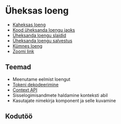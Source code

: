 # Üheksas loeng

- [Kaheksas loeng](../Lesson-08/README.md)
- [Kood üheksanda loengu jaoks](./code/blog.zip)
- [Üheksanda loengu slaidid](Slides.md)
- [Üheksanda loengu salvestus]()
- [Kümnes loeng](../Lesson-10/README.md)
- [Zoomi link](https://zoom.us/j/94501316239?pwd=MUE3VGpMcVZOTmU3ZHRQRkFsUFYwQT09)

## Teemad

- Meenutame eelmist loengut
- [Tokeni dekodeerimine](../../../Subjects/Front-End-Frameworks/Topics/React-Decode-JWT/README.md)
- [Context API](../../../Subjects/Front-End-Frameworks/Topics/React-Context-API/README.md)
- Sisselogimisandmete haldamine konteksti abil
- Kasutajate nimekirja komponent ja selle kuvamine

## Kodutöö
